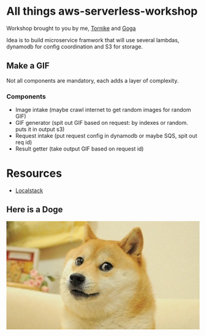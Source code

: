 # All things aws-serverless-workshop

Workshop brought to you by me, [Tornike](https://github.com/tokotokosd) and [Goga](https://github.com/Goga364)

Idea is to build microservice framwork that will use several lambdas, dynamodb for config coordination and S3 for storage.

## Make a GIF
Not all components are mandatory, each adds a layer of complexity.
### Components
- Image intake (maybe crawl internet to get random images for random GIF)
- GIF generator (spit out GIF based on request: by indexes or random. puts it in output s3)
- Request intake (put request config in dynamodb or maybe SQS, spit out req id)
- Result getter (take output GIF based on request id)

# Resources
- [Localstack](https://localstack.cloud/)

## Here is a Doge

![doge](./.images/doge.jpg)
